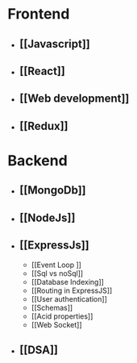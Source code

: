# Frontend

- ## [[Javascript]]

- ## [[React]]

- ## [[Web development]]

- ## [[Redux]]


# Backend

- ## [[MongoDb]]

- ## [[NodeJs]]

- ## [[ExpressJs]]


	- [[Event Loop ]]
	- [[Sql vs noSql]]
	- [[Database Indexing]]
	- [[Routing in ExpressJS]]
	- [[User authentication]]
	- [[Schemas]]
	- [[Acid properties]]
	- [[Web Socket]]

- ## [[DSA]]



